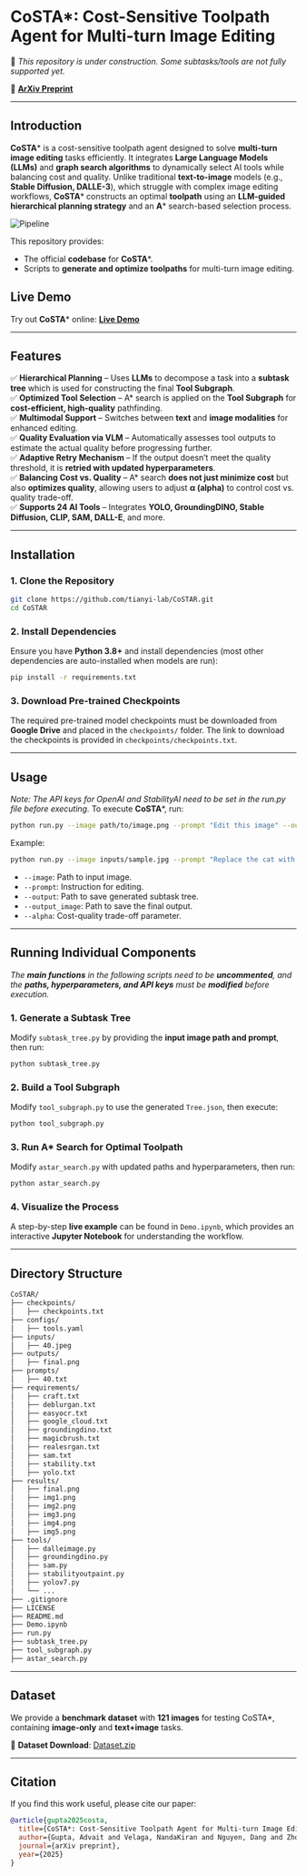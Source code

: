 # CoSTA*: Cost-Sensitive Toolpath Agent for Multi-turn Image Editing  
📌 *This repository is under construction. Some subtasks/tools are not fully supported yet.*  

🔗 **[ArXiv Preprint](placeholder_link)**  

---

## **Introduction**  
**CoSTA*** is a cost-sensitive toolpath agent designed to solve **multi-turn image editing** tasks efficiently. It integrates **Large Language Models (LLMs)** and **graph search algorithms** to dynamically select AI tools while balancing cost and quality. Unlike traditional **text-to-image** models (e.g., **Stable Diffusion, DALLE-3**), which struggle with complex image editing workflows, **CoSTA*** constructs an optimal **toolpath** using an **LLM-guided hierarchical planning strategy** and an **A*** search-based selection process.  

![Pipeline](https://github.com/tianyi-lab/CoSTAR/blob/8d6b37ac4680d138a1704af924f6609cae518c47/main.png)

This repository provides:  
- The official **codebase** for **CoSTA***.  
- Scripts to **generate and optimize toolpaths** for multi-turn image editing.  

## **Live Demo**  
Try out **CoSTA*** online: **[Live Demo](https://storage.googleapis.com/costa-frontend/index.html)**  

---

## **Features**  
✅ **Hierarchical Planning** – Uses **LLMs** to decompose a task into a **subtask tree** which is used for constructing the final **Tool Subgraph**.  
✅ **Optimized Tool Selection** – A* search is applied on the **Tool Subgraph** for **cost-efficient, high-quality** pathfinding.  
✅ **Multimodal Support** – Switches between **text** and **image modalities** for enhanced editing.  
✅ **Quality Evaluation via VLM** – Automatically assesses tool outputs to estimate the actual quality before progressing further.  
✅ **Adaptive Retry Mechanism** – If the output doesn’t meet the quality threshold, it is **retried with updated hyperparameters**.  
✅ **Balancing Cost vs. Quality** – A* search **does not just minimize cost** but also **optimizes quality**, allowing users to adjust **α (alpha)** to control cost vs. quality trade-off.  
✅ **Supports 24 AI Tools** – Integrates **YOLO, GroundingDINO, Stable Diffusion, CLIP, SAM, DALL-E**, and more.  

---

## **Installation**  
### **1. Clone the Repository**  
```bash
git clone https://github.com/tianyi-lab/CoSTAR.git  
cd CoSTAR  
```

### **2. Install Dependencies**  
Ensure you have **Python 3.8+** and install dependencies (most other dependencies are auto-installed when models are run):  
```bash
pip install -r requirements.txt  
```

### **3. Download Pre-trained Checkpoints**  
The required pre-trained model checkpoints must be downloaded from **Google Drive** and placed in the `checkpoints/` folder. The link to download the checkpoints is provided in `checkpoints/checkpoints.txt`.  

---

## **Usage**
*Note: The API keys for OpenAI and StabilityAI need to be set in the run.py file before executing.*
To execute **CoSTA***, run:  
```bash 
python run.py --image path/to/image.png --prompt "Edit this image" --output output.json --output_image final.png --alpha 0  
``` 

Example:  
```bash 
python run.py --image inputs/sample.jpg --prompt "Replace the cat with a dog and expand the image" --output Tree.json --output_image final_output.png --alpha 0
```  

- `--image`: Path to input image.  
- `--prompt`: Instruction for editing.  
- `--output`: Path to save generated subtask tree.  
- `--output_image`: Path to save the final output.  
- `--alpha`: Cost-quality trade-off parameter.  

---

## **Running Individual Components**  
*The **main functions** in the following scripts need to be **uncommented**, and the **paths, hyperparameters, and API keys** must be **modified** before execution.*  

### **1. Generate a Subtask Tree**  
Modify `subtask_tree.py` by providing the **input image path and prompt**, then run:  
```bash 
python subtask_tree.py  
```  

### **2. Build a Tool Subgraph**  
Modify `tool_subgraph.py` to use the generated `Tree.json`, then execute:  
```bash  
python tool_subgraph.py  
```  

### **3. Run A\* Search for Optimal Toolpath**  
Modify `astar_search.py` with updated paths and hyperparameters, then run:  
```bash  
python astar_search.py  
```  

### **4. Visualize the Process**  
A step-by-step **live example** can be found in `Demo.ipynb`, which provides an interactive **Jupyter Notebook** for understanding the workflow.  

---

## **Directory Structure**  
```bash  
CoSTAR/  
├── checkpoints/         
│   ├── checkpoints.txt  
├── configs/             
│   ├── tools.yaml       
├── inputs/             
│   ├── 40.jpeg         
├── outputs/            
│   ├── final.png       
├── prompts/           
│   ├── 40.txt          
├── requirements/       
│   ├── craft.txt       
│   ├── deblurgan.txt   
│   ├── easyocr.txt     
│   ├── google_cloud.txt
│   ├── groundingdino.txt
│   ├── magicbrush.txt  
│   ├── realesrgan.txt  
│   ├── sam.txt         
│   ├── stability.txt   
│   ├── yolo.txt        
├── results/           
│   ├── final.png       
│   ├── img1.png        
│   ├── img2.png        
│   ├── img3.png        
│   ├── img4.png        
│   ├── img5.png        
├── tools/              
│   ├── dalleimage.py  
│   ├── groundingdino.py  
│   ├── sam.py  
│   ├── stabilityoutpaint.py  
│   ├── yolov7.py  
│   └── ...  
├── .gitignore          
├── LICENSE           
├── README.md       
├── Demo.ipynb       
├── run.py             
├── subtask_tree.py   
├── tool_subgraph.py  
├── astar_search.py    
```  

---

## **Dataset**  
We provide a **benchmark dataset** with **121 images** for testing CoSTA*, containing **image-only** and **text+image** tasks.  

📂 **Dataset Download**: [Dataset.zip](https://storage.cloud.google.com/costa-dataset/Dataset.zip)

---

## **Citation**  
If you find this work useful, please cite our paper:
```bibtex
@article{gupta2025costa,
  title={CoSTA*: Cost-Sensitive Toolpath Agent for Multi-turn Image Editing},
  author={Gupta, Advait and Velaga, NandaKiran and Nguyen, Dang and Zhou, Tianyi},
  journal={arXiv preprint},
  year={2025}
}
```
